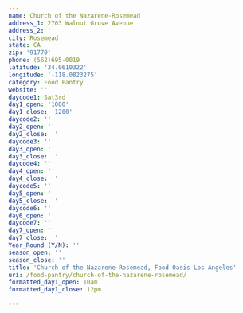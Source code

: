```yaml
---
name: Church of the Nazarene-Rosemead
address_1: 2703 Walnut Grove Avenue
address_2: ''
city: Rosemead
state: CA
zip: '91770'
phone: (562)695-0019
latitude: '34.0610322'
longitude: '-118.0823275'
category: Food Pantry
website: ''
daycode1: Sat3rd
day1_open: '1000'
day1_close: '1200'
daycode2: ''
day2_open: ''
day2_close: ''
daycode3: ''
day3_open: ''
day3_close: ''
daycode4: ''
day4_open: ''
day4_close: ''
daycode5: ''
day5_open: ''
day5_close: ''
daycode6: ''
day6_open: ''
daycode7: ''
day7_open: ''
day7_close: ''
Year_Round (Y/N): ''
season_open: ''
season_close: ''
title: 'Church of the Nazarene-Rosemead, Food Oasis Los Angeles'
uri: /food-pantry/church-of-the-nazarene-rosemead/
formatted_day1_open: 10am
formatted_day1_close: 12pm

---
```

